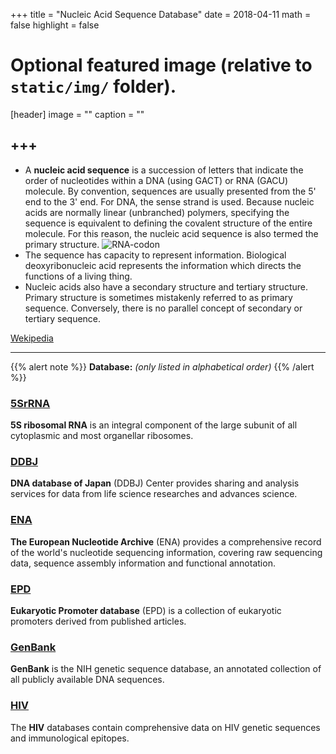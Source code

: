+++
title = "Nucleic Acid Sequence Database"
date = 2018-04-11
math = false
highlight = false

# Optional featured image (relative to `static/img/` folder).
[header]
image = ""
caption = ""


+++
---
* A **nucleic acid sequence** is a succession of letters that indicate the order of nucleotides within a DNA (using GACT) or RNA (GACU) molecule. By convention, sequences are usually presented from the 5' end to the 3' end. For DNA, the sense strand is used. Because nucleic acids are normally linear (unbranched) polymers, specifying the sequence is equivalent to defining the covalent structure of the entire molecule. For this reason, the nucleic acid sequence is also termed the primary structure.
![RNA-codon](/img/database/RNA-codon.png) 
* The sequence has capacity to represent information. Biological deoxyribonucleic acid represents the information which directs the functions of a living thing.
* Nucleic acids also have a secondary structure and tertiary structure. Primary structure is sometimes mistakenly referred to as primary sequence. Conversely, there is no parallel concept of secondary or tertiary sequence.

[Wekipedia](https://en.wikipedia.org/wiki/Nucleic_acid_sequence)


---
{{% alert note %}}
**Database:**  *(only listed in alphabetical order)*
{{% /alert %}}

### [5SrRNA](http://combio.pl/rrna/)

**5S ribosomal RNA** is an integral component of the large subunit of all cytoplasmic and most organellar ribosomes.

### [DDBJ](https://www.ddbj.nig.ac.jp/index-e.html)

**DNA database of Japan** (DDBJ) Center provides sharing and analysis services for data from life science researches and advances science.

### [ENA](https://www.ebi.ac.uk/ena)

**The European Nucleotide Archive** (ENA) provides a comprehensive record of the world's nucleotide sequencing information, covering raw sequencing data, sequence assembly information and functional annotation.

### [EPD](https://epd.vital-it.ch/index.php)

**Eukaryotic Promoter database** (EPD) is a collection of eukaryotic promoters derived from published articles.

### [GenBank](https://www.ncbi.nlm.nih.gov/genbank/)

**GenBank** is the NIH genetic sequence database, an annotated collection of all publicly available DNA sequences.

### [HIV](https://www.hiv.lanl.gov/content/index)

The **HIV** databases contain comprehensive data on HIV genetic sequences and immunological epitopes.


             